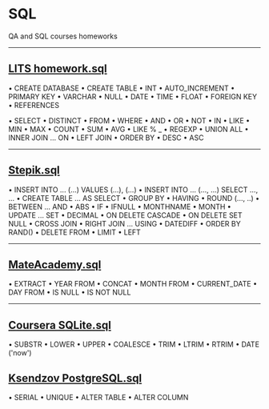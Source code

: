 # SQL

QA and SQL courses homeworks

***

## [LITS homework.sql](https://github.com/NeonilaH/SQL/blob/main/LITS%20homework.sql)

• CREATE DATABASE
• CREATE TABLE
• INT 
• AUTO_INCREMENT 
• PRIMARY KEY
• VARCHAR
• NULL
• DATE
• TIME
• FLOAT
• FOREIGN KEY 
• REFERENCES

• SELECT
• DISTINCT
• FROM
• WHERE
• AND
• OR
• NOT
• IN
• LIKE
• MIN
• MAX
• COUNT
• SUM
• AVG
• LIKE % _
• REGEXP
• UNION ALL
• INNER JOIN ... ON
• LEFT JOIN
• ORDER BY 
• DESC
• ASC

***

## [Stepik.sql](https://github.com/NeonilaH/SQL/blob/main/Stepik.sql)

• INSERT INTO ... (...) VALUES (...), (...)
• INSERT INTO ... (..., ...) SELECT ..., ...
• CREATE TABLE ... AS SELECT
• GROUP BY
• HAVING
• ROUND (..., ..)
• BETWEEN ... AND
• ABS
• IF
• IFNULL
• MONTHNAME
• MONTH
• UPDATE ... SET
• DECIMAL
• ON DELETE CASCADE
• ON DELETE SET NULL
• CROSS JOIN
• RIGHT JOIN ... USING
• DATEDIFF
• ORDER BY RAND()
• DELETE FROM
• LIMIT
• LEFT

***

## [MateAcademy.sql](https://github.com/NeonilaH/SQL/blob/main/MateAcademy.sql)

• EXTRACT
• YEAR FROM
• CONCAT
• MONTH FROM
• CURRENT_DATE
• DAY FROM
• IS NULL
• IS NOT NULL

***

## [Coursera SQLite.sql](https://github.com/NeonilaH/SQL/blob/main/Coursera%20SQLite.sql)
• SUBSTR
• LOWER
• UPPER
• COALESCE
• TRIM
• LTRIM
• RTRIM
• DATE ('now')

## [Ksendzov PostgreSQL.sql](https://github.com/NeonilaH/SQL/blob/main/Ksendzov%20PostgreSQL.sql)
• SERIAL
• UNIQUE
• ALTER TABLE 
• ALTER COLUMN
